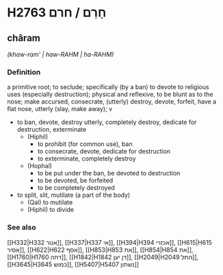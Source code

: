 # H2763 חָרַם / חרם

## châram

_(khaw-ram' | haw-RAHM | ha-RAHM)_

### Definition

a primitive root; to seclude; specifically (by a ban) to devote to religious uses (especially destruction); physical and reflexive, to be blunt as to the nose; make accursed, consecrate, (utterly) destroy, devote, forfeit, have a flat nose, utterly (slay, make away); v

- to ban, devote, destroy utterly, completely destroy, dedicate for destruction, exterminate
  - (Hiphil)
    - to prohibit (for common use), ban
    - to consecrate, devote, dedicate for destruction
    - to exterminate, completely destroy
  - (Hophal)
    - to be put under the ban, be devoted to destruction
    - to be devoted, be forfeited
    - to be completely destroyed
- to split, slit, mutilate (a part of the body)
  - (Qal) to mutilate
  - (Hiphil) to divide

### See also

[[H332|H332 אטר]], [[H337|H337 אי]], [[H394|H394 אכזרי]], [[H615|H615 אסיר]], [[H622|H622 אסף]], [[H853|H853 את]], [[H854|H854 את]], [[H1760|H1760 דחה]], [[H1842|H1842 דן יען]], [[H2049|H2049 התל]], [[H3645|H3645 כמוש]], [[H5407|H5407 נשתון]]
